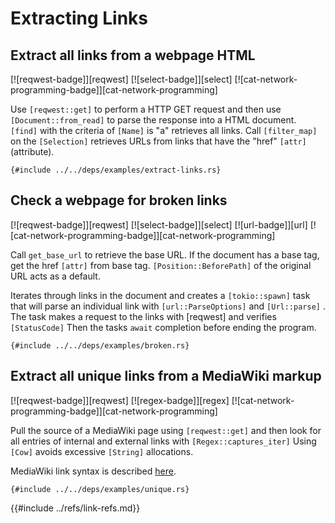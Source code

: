 # Extracting Links

## Extract all links from a webpage HTML

[![reqwest-badge]][reqwest] [![select-badge]][select] [![cat-network-programming-badge]][cat-network-programming]

Use `[reqwest::get]` to perform a HTTP GET request and then use
`[Document::from_read]` to parse the response into a HTML document.
`[find]` with the criteria of `[Name]` is "a" retrieves all links.
Call `[filter_map]` on the `[Selection]` retrieves URLs
from links that have the "href" `[attr]` (attribute).

```rust,editable,no_run
{#include ../../deps/examples/extract-links.rs}
```

## Check a webpage for broken links

[![reqwest-badge]][reqwest] [![select-badge]][select] [![url-badge]][url] [![cat-network-programming-badge]][cat-network-programming]

Call `get_base_url` to retrieve the base URL. If the document has a base tag,
get the href `[attr]` from base tag. `[Position::BeforePath]` of the original
URL acts as a default.

Iterates through links in the document and creates a `[tokio::spawn]` task that will
parse an individual link with `[url::ParseOptions]` and `[Url::parse]` .
The task makes a request to the links with [reqwest] and verifies
`[StatusCode]` Then the tasks `await` completion before ending the program.

```rust,editable,no_run
{#include ../../deps/examples/broken.rs}
```

## Extract all unique links from a MediaWiki markup

[![reqwest-badge]][reqwest] [![regex-badge]][regex] [![cat-network-programming-badge]][cat-network-programming]

Pull the source of a MediaWiki page using `[reqwest::get]` and then
look for all entries of internal and external links with
`[Regex::captures_iter]` Using `[Cow]` avoids excessive `[String]` allocations.

MediaWiki link syntax is described [here][MediaWiki link syntax].

```rust,editable,no_run
{#include ../../deps/examples/unique.rs}
```

[attr]: https://docs.rs/select/*/select/node/struct.Node.html#method.attr
[Document::from_read]: https://docs.rs/select/*/select/document/struct.Document.html#method.from_read
[filter_map]: https://doc.rust-lang.org/core/iter/trait.Iterator.html#method.filter_map
[find]: https://docs.rs/select/*/select/document/struct.Document.html#method.find
[Name]: https://docs.rs/select/*/select/predicate/struct.Name.html
[reqwest::get]: https://docs.rs/reqwest/*/reqwest/fn.get.html
[Selection]: https://docs.rs/select/*/select/selection/struct.Selection.html
[Position::BeforePath]: https://docs.rs/url/*/url/enum.Position.html#variant.BeforePath
[StatusCode]: https://docs.rs/reqwest/*/reqwest/struct.StatusCode.html
[tokio::spawn]: https://docs.rs/tokio/*/tokio/fn.spawn.html
[url::Parse]: https://docs.rs/url/*/url/struct.Url.html#method.parse
[url::ParseOptions]: https://docs.rs/url/*/url/struct.ParseOptions.html
[Cow]: https://doc.rust-lang.org/std/borrow/enum.Cow.html
[Regex::captures_iter]: https://docs.rs/regex/*/regex/struct.Regex.html#method.captures_iter
[String]: https://doc.rust-lang.org/std/string/struct.String.html
[MediaWiki link syntax]: https://www.mediawiki.org/wiki/Help:Links
{{#include ../refs/link-refs.md}}

